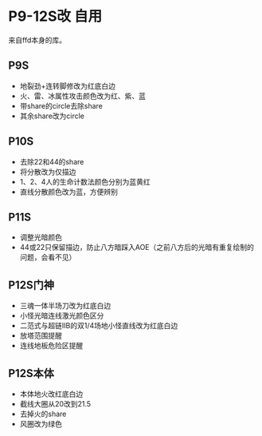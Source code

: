 # P9-12S改 自用  
来自ffd本身的库。

## P9S
+ 地裂劲+连转脚修改为红底白边
+ 火、雷、冰属性攻击颜色改为红、紫、蓝
+ 带share的circle去除share
+ 其余share改为circle

## P10S
+ 去除22和44的share
+ 将分散改为仅描边
+ 1、2、4人的生命计数法颜色分别为蓝黄红
+ 直线分散颜色改为蓝，方便辨别

## P11S
+ 调整光暗颜色
+ 44或22只保留描边，防止八方暗踩入AOE（之前八方后的光暗有重复绘制的问题，会看不见）

## P12S门神
+ 三魂一体半场刀改为红底白边
+ 小怪光暗连线激光颜色区分
+ 二范式与超链ⅡB的双1/4场地小怪直线改为红底白边
+ 放塔范围提醒
+ 连线地板危险区提醒

## P12S本体
+ 本体地火改红底白边
+ 截线大圈从20改到21.5
+ 去掉火的share
+ 风圈改为绿色